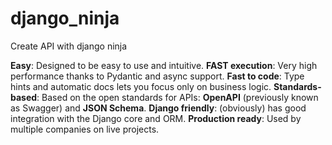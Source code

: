 # django_ninja

Create API with django ninja

**Easy**: Designed to be easy to use and intuitive.
**FAST execution**: Very high performance thanks to Pydantic and async support.
**Fast to code**: Type hints and automatic docs lets you focus only on business logic.
**Standards-based**: Based on the open standards for APIs: **OpenAPI** (previously known as Swagger) and **JSON Schema**.
**Django friendly**: (obviously) has good integration with the Django core and ORM.
**Production ready**: Used by multiple companies on live projects.